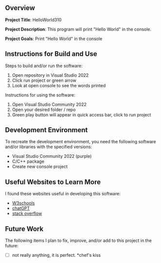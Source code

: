 ## Overview

**Project Title**: HelloWorld310

**Project Description**: This program will print "Hello World" in the console.

**Project Goals**: Print "Hello World" in the console

## Instructions for Build and Use

Steps to build and/or run the software:

1. Open repository in Visual Studio 2022
2. Click run project or green arrow
3. Look at open console to see the words printed

Instructions for using the software:

1. Open Visual Studio Community 2022
2. Open your desired folder / repo
3. Green play button will appear in quick access bar, click to run project

## Development Environment 

To recreate the development environment, you need the following software and/or libraries with the specified versions:

* Visual Studio Community 2022 (purple)
* C/C++ package
* Create new console project

## Useful Websites to Learn More

I found these websites useful in developing this software:

* [W3schools](https://www.w3schools.com/)
* [chatGPT](https://chatgpt.com/)
* [stack overflow](https://stackoverflow.com/questions)

## Future Work

The following items I plan to fix, improve, and/or add to this project in the future:

* [ ] not really anything, it is perfect. *chef's kiss
